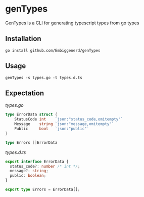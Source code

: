 # genTypes

GenTypes is a CLI for generating typescript types from go types

## Installation

```shell
go install github.com/Embiggenerd/genTypes
```

## Usage
```shell
genTypes -s types.go -t types.d.ts
```

## Expectation

_types.go_

```go
type ErrorData struct {
	StatusCode int    `json:"status_code,omitempty"`
	Message    string `json:"message,omitempty"`
	Public     bool   `json:"public"`
}

type Errors []ErrorData

```

_types.d.ts_

```typescript
export interface ErrorData {
  status_code?: number /* int */;
  message?: string;
  public: boolean;
}

export type Errors = ErrorData[];
```